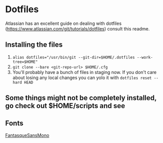 # Dotfiles

Atlassian has an excellent guide on dealing with dotfiles (https://www.atlassian.com/git/tutorials/dotfiles) consult this readme.

## Installing the files
1. `alias dotfiles="/usr/bin/git --git-dir=$HOME/.dotfiles --work-tree=$HOME"`
2. `git clone --bare <git-repo-url> $HOME/.cfg`
3. You'll probably have a bunch of files in staging now. If you don't care about losing any local changes you can yolo it with `dotfiles reset --hard HEAD`

## Some things might not be completely installed, go check out $HOME/scripts and see

## Fonts
[FantasqueSansMono](https://github.com/ryanoasis/nerd-fonts/tree/master/patched-fonts/FantasqueSansMono)
